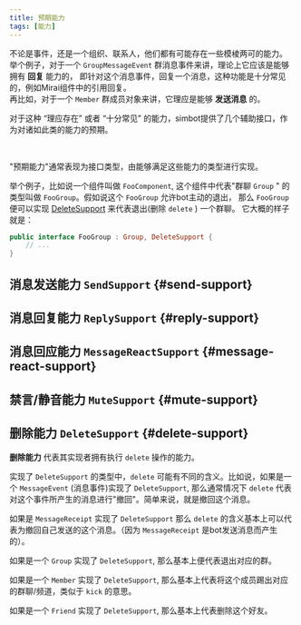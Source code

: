```yaml
---
title: 预期能力 
tags: [能力]
---
```

不论是事件，还是一个组织、联系人，他们都有可能存在一些模棱两可的能力。<br/>
举个例子，对于一个 `GroupMessageEvent` 群消息事件来讲，理论上它应该是能够拥有 **回复** 能力的， 即针对这个消息事件，回复一个消息，这种功能是十分常见的，例如Mirai组件中的引用回复。<br/>
再比如，对于一个 `Member` 群成员对象来讲，它理应是能够 **发送消息** 的。

对于这种 “理应存在” 或者 “十分常见” 的能力，simbot提供了几个辅助接口，作为对诸如此类的能力的预期。

<br />

"预期能力"通常表现为接口类型，由能够满足这些能力的类型进行实现。

举个例子，比如说一个组件叫做 `FooComponent`, 这个组件中代表"群聊 `Group` " 的类型叫做 `FooGroup`。假如说这个 `FooGroup` 允许bot主动的退出， 那么 `FooGroup`
便可以实现 [DeleteSupport](#delete-support) 来代表退出(删除 `delete` ) 一个群聊。 它大概的样子就是：

```kotlin
public interface FooGroup : Group, DeleteSupport {
    // ...
}
```

## 消息发送能力 `SendSupport` {#send-support}

## 消息回复能力 `ReplySupport` {#reply-support}

## 消息回应能力 `MessageReactSupport` {#message-react-support}

## 禁言/静音能力 `MuteSupport` {#mute-support}

## 删除能力 `DeleteSupport` {#delete-support}

**删除能力** 代表其实现者拥有执行 `delete` 操作的能力。

实现了 `DeleteSupport` 的类型中，`delete` 可能有不同的含义。比如说，如果是一个 `MessageEvent` (消息事件)实现了 `DeleteSupport`, 那么通常情况下
`delete` 代表对这个事件所产生的消息进行"撤回"。简单来说，就是撤回这个消息。

如果是 `MessageReceipt` 实现了 `DeleteSupport` 那么 `delete` 的含义基本上可以代表为撤回自己发送的这个消息。（因为 `MessageReceipt` 是bot发送消息而产生的）。

如果是一个 `Group` 实现了 `DeleteSupport`, 那么基本上便代表退出对应的群。

如果是一个 `Member` 实现了 `DeleteSupport`, 那么基本上代表将这个成员踢出对应的群聊/频道，类似于 `kick` 的意思。

如果是一个 `Friend` 实现了 `DeleteSupport`, 那么基本上代表删除这个好友。

